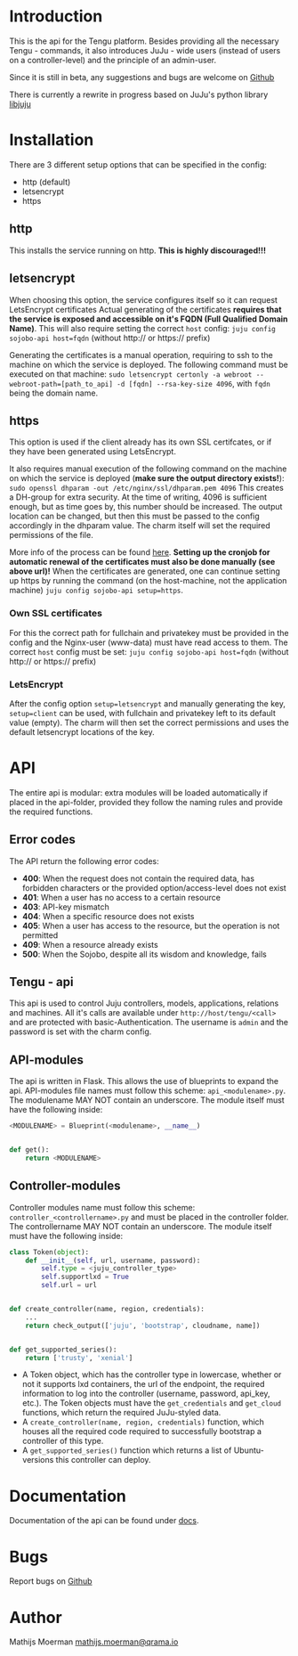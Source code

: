 # Introduction
This is the api for the Tengu platform. Besides providing all the necessary Tengu - commands, it also introduces
JuJu - wide users (instead of users on a controller-level) and the principle of an admin-user.

Since it is still in beta, any suggestions and bugs are welcome on <a href="https://github.com/Qrama/Sojobo-api/issues">Github</a>

There is currently a rewrite in progress based on JuJu's python library <a href="https://github.com/juju/python-libjuju">libjuju</a>
# Installation

There are 3 different setup options that can be specified in the config:
- http (default)
- letsencrypt
- https

## http
This installs the service running on http. **This is highly discouraged!!!**

## letsencrypt

When choosing this option, the service configures itself so it can request LetsEncrypt certificates
Actual generating of the certificates **requires that the service is exposed and accessible on it's FQDN (Full Qualified Domain Name)**. This will also require setting the correct `host` config: ```juju config sojobo-api host=fqdn``` (without http:// or https:// prefix)

Generating the certificates is a manual operation, requiring to ssh to the machine on which the service is deployed.
The following command must be executed on that machine: ```sudo letsencrypt certonly -a webroot --webroot-path=[path_to_api] -d [fqdn] --rsa-key-size 4096```, with `fqdn` being the domain name.


## https
This option is used if the client already has its own SSL certifcates, or if they have been generated using LetsEncrypt.

It also requires manual execution of the following command on the machine on which the service is deployed (**make sure the output directory exists!**): ```sudo openssl dhparam -out /etc/nginx/ssl/dhparam.pem 4096``` This creates a DH-group for extra security. At the time of writing, 4096 is sufficient enough, but as time goes by, this number should be increased.
The output location can be changed, but then this must be passed to the config accordingly in the dhparam value. The charm itself will set the required permissions of the file.

More info of the process can be found <a href="https://www.digitalocean.com/community/tutorials/how-to-secure-nginx-with-let-s-encrypt-on-ubuntu-16-04">here</a>.
**Setting up the cronjob for automatic renewal of the certificates must also be done manually (see above url)!**
When the certificates are generated, one can continue setting up https by running the command (on the host-machine, not the application machine) ```juju config sojobo-api setup=https```.

### Own SSL certificates
For this the correct path for fullchain and privatekey must be provided in the config and the Nginx-user (www-data) must have read access to them.
The correct `host` config must be set: ```juju config sojobo-api host=fqdn``` (without http:// or https:// prefix)
### LetsEncrypt
After the config option `setup=letsencrypt` and manually generating the key, `setup=client` can be used, with fullchain and privatekey left to its default value (empty). The charm will then set the correct permissions and uses the default letsencrypt locations of the key.

# API
The entire api is modular: extra modules will be loaded automatically if placed in the api-folder, provided they
follow the naming rules and provide the required functions.

## Error codes
The API return the following error codes:
- **400**: When the request does not contain the required data, has forbidden characters or the provided option/access-level does not exist
- **401**: When a user has no access to a certain resource
- **403**: API-key mismatch
- **404**: When a specific resource does not exists
- **405**: When a user has access to the resource, but the operation is not permitted
- **409**: When a resource already exists
- **500**: When the Sojobo, despite all its wisdom and knowledge, fails

## Tengu - api
This api is used to control Juju controllers, models, applications, relations and machines. All it's calls are available under
`http://host/tengu/<call>` and are protected with basic-Authentication. The username is `admin` and the password is set with
the charm config.

## API-modules
The api is written in Flask. This allows the use of blueprints to expand the api. API-modules file names must follow
this scheme: `api_<modulename>.py`. The modulename MAY NOT contain an underscore. The module itself must have the following
inside:
```python
<MODULENAME> = Blueprint(<modulename>, __name__)


def get():
    return <MODULENAME>
```

## Controller-modules
Controller modules name must follow this scheme: `controller_<controllername>.py` and must be placed in the controller folder.
The controllername MAY NOT contain an underscore. The module itself must have the following inside:
```python
class Token(object):
    def __init__(self, url, username, password):
        self.type = <juju_controller_type>
        self.supportlxd = True
        self.url = url


def create_controller(name, region, credentials):
    ...
    return check_output(['juju', 'bootstrap', cloudname, name])


def get_supported_series():
    return ['trusty', 'xenial']
```

* A Token object, which has the controller type in lowercase, whether or not it supports lxd containers, the url of the endpoint, the required information to log into the controller (username, password, api_key, etc.). The Token objects must have the `get_credentials` and `get_cloud` functions, which return the required JuJu-styled data.
* A `create_controller(name, region, credentials)` function, which houses all the required code required to successfully bootstrap a controller of this type.
* A `get_supported_series()` function which returns a list of Ubuntu-versions this controller can deploy.

# Documentation
Documentation of the api can be found under [docs](docs).  

# Bugs
Report bugs on <a href="https://github.com/Qrama/Sojobo-api/issues">Github</a>

# Author
Mathijs Moerman <a href="mailto:mathijs.moerman@qrama.io">mathijs.moerman@qrama.io</a>
